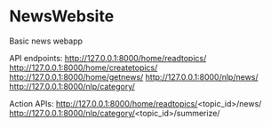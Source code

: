 # NewsWebsite
Basic news webapp

API endpoints:
http://127.0.0.1:8000/home/readtopics/
http://127.0.0.1:8000/home/createtopics/
http://127.0.0.1:8000/home/getnews/
http://127.0.0.1:8000/nlp/news/
http://127.0.0.1:8000/nlp/category/

Action APIs:
http://127.0.0.1:8000/home/readtopics/<topic_id>/news/
http://127.0.0.1:8000/nlp/category/<topic_id>/summerize/
